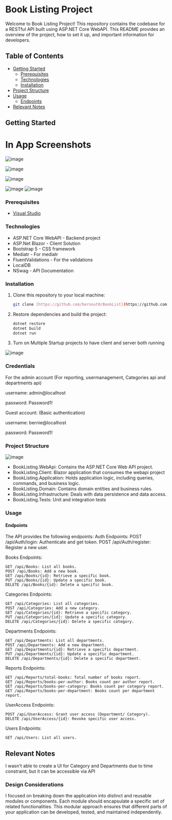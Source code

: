 # Book Listing Project

Welcome to Book Listing Project! This repository contains the codebase for a RESTful API built using ASP.NET Core WebAPI. This README provides an overview of the project, how to set it up, and important information for developers.

## Table of Contents

- [Getting Started](#getting-started)
  - [Prerequisites](#prerequisites)
  - [Technologies](#technologies)
  - [Installation](#installation)
- [Project Structure](#project-structure)
- [Usage](#usage)
  - [Endpoints](#endpoints)
- [Relevant Notes](#relevant-notes)

## Getting Started

# In App Screenshots

![image](https://github.com/bernout0/BookList/assets/6838398/7736ec4b-01fa-4b2c-a505-bad1e9e4f227)

![image](https://github.com/bernout0/BookList/assets/6838398/2320fab1-e1ad-4227-89a4-3f29c4ab8e23)

![image](https://github.com/bernout0/BookList/assets/6838398/f11f6bcb-5ce9-4c64-849b-a08c430d0281)

![image](https://github.com/bernout0/BookList/assets/6838398/4d4ce598-4154-43ad-91c2-7cc17d156519)
![image](https://github.com/bernout0/BookList/assets/6838398/d2e8fcd4-58a1-4f1e-9c87-c09dd53282c7)

### Prerequisites

- [Visual Studio](https://visualstudio.microsoft.com/)

### Technologies

- ASP.NET Core WebAPI - Backend project
- ASP.Net Blazor - Client Solution
- Bootstrap 5 - CSS framework
- Mediatr - For mediatr
- FluentValidations - For the validations
- LocalDB
- NSwag - API Documentation

### Installation

1. Clone this repository to your local machine:

   ```bash
   git clone [https://github.com/bernout0/BookList](https://github.com/bernout0/BookList)](https://github.com/bernout0/BookList.git)https://github.com/bernout0/BookList.git
    ```

2. Restore dependencies and build the project:
     ```bash
    dotnet restore
    dotnet build
    dotnet run
    ```

3. Turn on Multiple Startup projects to have client and server both running

 ![image](https://github.com/bernout0/BookList/assets/6838398/98d3deb1-ba39-4ad8-aa1f-ab7666eb7d8f)


### Credentials

For the admin account (For reporting, usermanagement, Categories api and departments api)

username: admin@localhost

password: Password1!


Guest account: (Basic authentication)

username: bernie@localhost

password: Password1!


### Project Structure
![image](https://github.com/bernout0/api/assets/6838398/88ae0234-bf0a-4979-8b65-a03339768375)

 - BookListing.WebApi: Contains the ASP.NET Core Web API project.
 - BookListing.Client: Blazor application that consumes the webapi project
 - BookListing.Application: Holds application logic, including queries, commands, and business logic.
 - BookListing.Domain: Contains domain entities and business rules.
 - BookListing.Infrastructure: Deals with data persistence and data access.
 - BookListing.Tests: Unit and integration tests

### Usage

#### Endpoints

The API provides the following endpoints:
Auth Endpoints:
    POST /api/Auth/login: Authenticate and get token.
    POST /api/Auth/register: Register a new user.
    
Books Endpoints:

    GET /api/Books: List all books.
    POST /api/Books: Add a new book.
    GET /api/Books/{id}: Retrieve a specific book.
    PUT /api/Books/{id}: Update a specific book.
    DELETE /api/Books/{id}: Delete a specific book.
    
Categories Endpoints:

    GET /api/Categories: List all categories.
    POST /api/Categories: Add a new category.
    GET /api/Categories/{id}: Retrieve a specific category.
    PUT /api/Categories/{id}: Update a specific category.
    DELETE /api/Categories/{id}: Delete a specific category.
    
Departments Endpoints:

    GET /api/Departments: List all departments.
    POST /api/Departments: Add a new department.
    GET /api/Departments/{id}: Retrieve a specific department.
    PUT /api/Departments/{id}: Update a specific department.
    DELETE /api/Departments/{id}: Delete a specific department.
    
Reports Endpoints:

    GET /api/Reports/total-books: Total number of books report.
    GET /api/Reports/books-per-author: Books count per author report.
    GET /api/Reports/books-per-category: Books count per category report.
    GET /api/Reports/books-per-department: Books count per department report.
    
UserAccess Endpoints:

    POST /api/UserAccess: Grant user access (Department/ Category).
    DELETE /api/UserAccess/{id}: Revoke specific user access.
    
Users Endpoints:

    GET /api/Users: List all users.


## Relevant Notes

I wasn't able to create a UI for Category and Departments due to time constraint, but it can be accessible via API


### Design Considerations

I focused on breaking down the application into distinct and reusable modules or components. Each module should encapsulate a specific set of related functionalities. This modular approach ensures that different parts of your application can be developed, tested, and maintained independently. 




